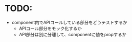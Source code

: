 # TODO:
- component内でAPIコールしている部分をどうテストするか
  - APIコール部分をモック化するか
  - API部分は別に分離して、componentに値をpropするか

  
